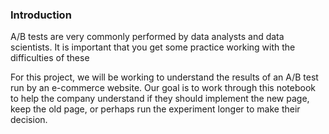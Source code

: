 ### Introduction
A/B tests are very commonly performed by data analysts and data scientists. It is important that you get some practice working with the difficulties of these

For this project, we will be working to understand the results of an A/B test run by an e-commerce website. Our goal is to work through this notebook to help the company understand if they should implement the new page, keep the old page, or perhaps run the experiment longer to make their decision.
